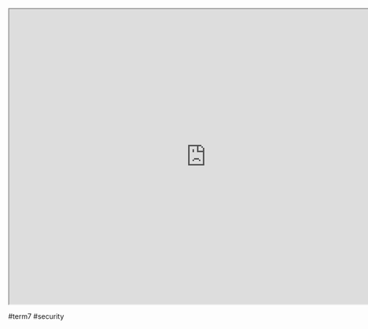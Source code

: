 
<iframe src="https://istd.sutd.edu.sg/undergraduate/courses/50020-network-security" width="800" height="600">
</iframe>

#term7 
#security 